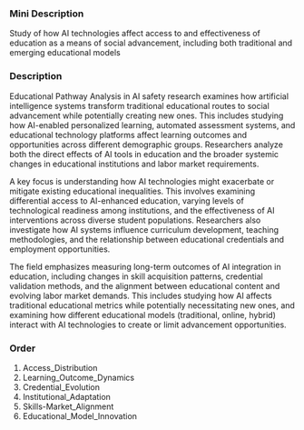 ### Mini Description

Study of how AI technologies affect access to and effectiveness of education as a means of social advancement, including both traditional and emerging educational models

### Description

Educational Pathway Analysis in AI safety research examines how artificial intelligence systems transform traditional educational routes to social advancement while potentially creating new ones. This includes studying how AI-enabled personalized learning, automated assessment systems, and educational technology platforms affect learning outcomes and opportunities across different demographic groups. Researchers analyze both the direct effects of AI tools in education and the broader systemic changes in educational institutions and labor market requirements.

A key focus is understanding how AI technologies might exacerbate or mitigate existing educational inequalities. This involves examining differential access to AI-enhanced education, varying levels of technological readiness among institutions, and the effectiveness of AI interventions across diverse student populations. Researchers also investigate how AI systems influence curriculum development, teaching methodologies, and the relationship between educational credentials and employment opportunities.

The field emphasizes measuring long-term outcomes of AI integration in education, including changes in skill acquisition patterns, credential validation methods, and the alignment between educational content and evolving labor market demands. This includes studying how AI affects traditional educational metrics while potentially necessitating new ones, and examining how different educational models (traditional, online, hybrid) interact with AI technologies to create or limit advancement opportunities.

### Order

1. Access_Distribution
2. Learning_Outcome_Dynamics
3. Credential_Evolution
4. Institutional_Adaptation
5. Skills-Market_Alignment
6. Educational_Model_Innovation
